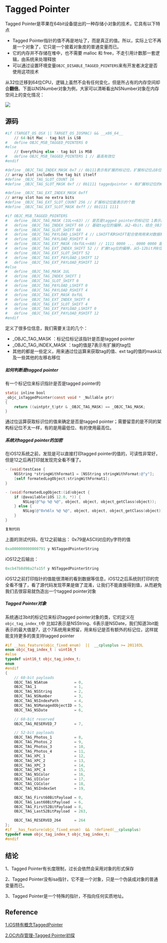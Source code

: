 

# Tagged Pointer



Tagged Pointer是苹果在64bit设备提出的一种存储小对象的技术，它具有以下特点

- Tagged Pointer指针的值不再是地址了，而是真正的值。所以，实际上它不再是一个对象了，它只是一个披着对象皮的普通变量而已。
- 它的内存并不存储在堆中，也不需要 malloc 和 free，不走引用计数那一套逻辑，由系统来处理释放
- 可以通过设置环境变量`OBJC_DISABLE_TAGGED_POINTERS`来有开发者决定是否使用这项技术


从32位迁移到64位CPU，逻辑上虽然不会有任何变化，但是所占有的内存空间却会**翻倍**。下面以NSNumber对象为例，大家可以清晰看出NSNumber对象在内存空间上的变化情况：

![](http://sylarimage.oss-cn-shenzhen.aliyuncs.com/2020-10-28-144308.jpg)



## 源码

```powershell
#if (TARGET_OS_OSX || TARGET_OS_IOSMAC) && __x86_64__
    // 64-bit Mac - tag bit is LSB
#   define OBJC_MSB_TAGGED_POINTERS 0
#else
    // Everything else - tag bit is MSB
#   define OBJC_MSB_TAGGED_POINTERS 1 // 最高有效位
#endif

#define _OBJC_TAG_INDEX_MASK 0x7 // 0b111表示有扩展的标记位，扩展标记位占8位
// array slot includes the tag bit itself
#define _OBJC_TAG_SLOT_COUNT 16
#define _OBJC_TAG_SLOT_MASK 0xf // 0b1111 taggedpointer + 有扩展标记位的mask

#define _OBJC_TAG_EXT_INDEX_MASK 0xff
// array slot has no extra bits
#define _OBJC_TAG_EXT_SLOT_COUNT 256 // 扩展标记位能表示的个数
#define _OBJC_TAG_EXT_SLOT_MASK 0xff // 0b1111 1111

#if OBJC_MSB_TAGGED_POINTERS
#   define _OBJC_TAG_MASK (1UL<<63) // 是否是tagged pointer的标记位 1表示是 0表示不是
#   define _OBJC_TAG_INDEX_SHIFT 60 // 基础tag位的偏移，从2-4bit，结合_OBJC_TAG_INDEX_MASK来获取到基础tag的值
#   define _OBJC_TAG_SLOT_SHIFT 60
#   define _OBJC_TAG_PAYLOAD_LSHIFT 4 // LSHIFT和RSHIFT配合使用用来对数据移位混淆及恢复
#   define _OBJC_TAG_PAYLOAD_RSHIFT 4
#   define _OBJC_TAG_EXT_MASK (0xfUL<<60) // 1111 0000 ... 0000 0000 是否有扩展标记位 tag位111表示有扩展标记位
#   define _OBJC_TAG_EXT_INDEX_SHIFT 52 // 扩展tag位的偏移，从5-12bit共8位，结合_OBJC_TAG_EXT_INDEX_MASK来获取扩展tag的值
#   define _OBJC_TAG_EXT_SLOT_SHIFT 52
#   define _OBJC_TAG_EXT_PAYLOAD_LSHIFT 12
#   define _OBJC_TAG_EXT_PAYLOAD_RSHIFT 12
#else
#   define _OBJC_TAG_MASK 1UL
#   define _OBJC_TAG_INDEX_SHIFT 1
#   define _OBJC_TAG_SLOT_SHIFT 0
#   define _OBJC_TAG_PAYLOAD_LSHIFT 0
#   define _OBJC_TAG_PAYLOAD_RSHIFT 4
#   define _OBJC_TAG_EXT_MASK 0xfUL
#   define _OBJC_TAG_EXT_INDEX_SHIFT 4
#   define _OBJC_TAG_EXT_SLOT_SHIFT 4
#   define _OBJC_TAG_EXT_PAYLOAD_LSHIFT 0
#   define _OBJC_TAG_EXT_PAYLOAD_RSHIFT 12
#endif

```

定义了很多位信息，我们需要关注的几个：

- _OBJC_TAG_MASK ：标记位标记该指针是否是tagged pointer
- _OBJC_TAG_INDEX_MASK ：tag的值是7表示有扩展的tag位
- 其他的都是一些定义，用来通过位运算来获取tag的值、ext tag的值的mask以及一些其他的左移右移位



##### 如何判断是tagged pointer

有一个标记位来标识指针是否是tagged pointer的

```objectivec
static inline bool 
_objc_isTaggedPointer(const void * _Nullable ptr)
{
    return ((uintptr_t)ptr & _OBJC_TAG_MASK) == _OBJC_TAG_MASK;
}
```

通过位运算获取标识位的值来确定是否是tagged pointer；需要留意的是不同的架构标记位不太一样，有的是用最低位、有的使用最高位。



##### 系统对tagged pointer的加密

在iOS12系统之前，发现是可以直接打印tagged pointer的值的，可读性非常好，但是12之后再打印就发现完全看不懂了。

```objectivec
- (void)testCase {
	NSString *stringWithFormat1 = [NSString stringWithFormat:@"y"];
    [self formatedLogObject:stringWithFormat1];
}

- (void)formatedLogObject:(id)object {
    if (@available(iOS 12.0, *)) {
        NSLog(@"%p %@ %@", object, object, object_getClass(object));
    } else {
        NSLog(@"0x%6lx %@ %@", object, object, object_getClass(object));
    }
}

复制代码
```

上面的测试代码，在12之前输出： 0x79是ASCII对应的y字符的值

```powershell
0xa000000000000791 y NSTaggedPointerString
```

iOS12之后输出：

```powershell
0xcb47b8d98a2fa15f y NSTaggedPointerString
```

iOS12之前打印指针的值能很清晰的看到数据等信息，iOS12之后系统则打印的完全看不懂了，看了源代码发现苹果是做了混淆，让我们不能直接得到值，从而避免我们去很容易就伪造出一个tagged pointer对象



##### Tagged Pointer对象

系统通过3bit的标记位来标识tagged pointer对象的类，它的定义在`objc_tag_index_t`中 比如2表示是NSString、6表示是NSDate，我们知道3bit能表示的最大值是7，这个7系统用来预留，用来标记是否有额外的标记位，这样就能支持更多的类支持tagged pointer

```cpp
#if __has_feature(objc_fixed_enum)  ||  __cplusplus >= 201103L
enum objc_tag_index_t : uint16_t
#else
typedef uint16_t objc_tag_index_t;
enum
#endif
{
    // 60-bit payloads
    OBJC_TAG_NSAtom            = 0, 
    OBJC_TAG_1                 = 1, 
    OBJC_TAG_NSString          = 2, 
    OBJC_TAG_NSNumber          = 3, 
    OBJC_TAG_NSIndexPath       = 4, 
    OBJC_TAG_NSManagedObjectID = 5, 
    OBJC_TAG_NSDate            = 6,

    // 60-bit reserved
    OBJC_TAG_RESERVED_7        = 7, 

    // 52-bit payloads
    OBJC_TAG_Photos_1          = 8,
    OBJC_TAG_Photos_2          = 9,
    OBJC_TAG_Photos_3          = 10,
    OBJC_TAG_Photos_4          = 11,
    OBJC_TAG_XPC_1             = 12,
    OBJC_TAG_XPC_2             = 13,
    OBJC_TAG_XPC_3             = 14,
    OBJC_TAG_XPC_4             = 15,
    OBJC_TAG_NSColor           = 16,
    OBJC_TAG_UIColor           = 17,
    OBJC_TAG_CGColor           = 18,
    OBJC_TAG_NSIndexSet        = 19,

    OBJC_TAG_First60BitPayload = 0, 
    OBJC_TAG_Last60BitPayload  = 6, 
    OBJC_TAG_First52BitPayload = 8, 
    OBJC_TAG_Last52BitPayload  = 263, 

    OBJC_TAG_RESERVED_264      = 264
};
#if __has_feature(objc_fixed_enum)  &&  !defined(__cplusplus)
typedef enum objc_tag_index_t objc_tag_index_t;
#endif
```



## 结论

1、Tagged Pointer有长度限制，过长会依然会采用对象的形式保存

2、Tagged Pointer没有isa指针，它不是一个对象，只是一个伪装成对象的普通变量而已。

3、Tagged Pointer是一个特殊的指针，不指向任何实质地址。 



## Reference

[1.iOS特有概念TaggedPointer](https://www.jianshu.com/p/408128f1dae3)

[2.OC内存管理-Tagged Pointer初探](https://juejin.im/post/6887543378628902925)

